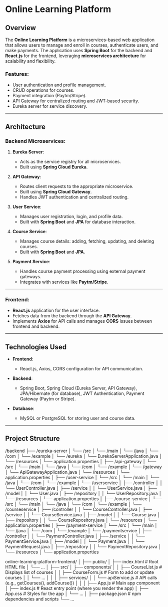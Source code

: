 # Online Learning Platform

## Overview

The **Online Learning Platform** is a microservices-based web application that allows users to manage and enroll in courses, authenticate users, and make payments. The application uses **Spring Boot** for the backend and **React.js** for the frontend, leveraging **microservices architecture** for scalability and flexibility.

### Features:
- User authentication and profile management.
- CRUD operations for courses.
- Payment integration (Paytm/Stripe).
- API Gateway for centralized routing and JWT-based security.
- Eureka server for service discovery.
  
---

## Architecture

### Backend Microservices:

1. **Eureka Server**:
   - Acts as the service registry for all microservices.
   - Built using **Spring Cloud Eureka**.

2. **API Gateway**:
   - Routes client requests to the appropriate microservice.
   - Built using **Spring Cloud Gateway**.
   - Handles JWT authentication and centralized routing.

3. **User Service**:
   - Manages user registration, login, and profile data.
   - Built with **Spring Boot** and **JPA** for database interaction.
   
4. **Course Service**:
   - Manages course details: adding, fetching, updating, and deleting courses.
   - Built with **Spring Boot** and **JPA**.

5. **Payment Service**:
   - Handles course payment processing using external payment gateways.
   - Integrates with services like **Paytm/Stripe**.

---

### Frontend:

- **React.js** application for the user interface.
- Fetches data from the backend through the **API Gateway**.
- Implements **Axios** for API calls and manages **CORS** issues between frontend and backend.

---

## Technologies Used

- **Frontend**: 
  - React.js, Axios, CORS configuration for API communication.
  
- **Backend**:
  - Spring Boot, Spring Cloud (Eureka Server, API Gateway), JPA/Hibernate (for database), JWT Authentication, Payment Gateway (Paytm or Stripe).
  
- **Database**: 
  - MySQL or PostgreSQL for storing user and course data.

---

## Project Structure

/backend
├── /eureka-server
│   └── /src
│       └── /main
│           └── /java
│               └── /com
│                   └── /example
│                       └── /eureka
│                           └── EurekaServerApplication.java
│   └── /resources
│       └── application.properties
│
├── /api-gateway
│   └── /src
│       └── /main
│           └── /java
│               └── /com
│                   └── /example
│                       └── /gateway
│                           └── ApiGatewayApplication.java
│   └── /resources
│       └── application.properties
│
├── /user-service
│   └── /src
│       └── /main
│           └── /java
│               └── /com
│                   └── /example
│                       └── /userservice
│                           ├── /controller
│                           │   └── UserController.java
│                           ├── /service
│                           │   └── UserService.java
│                           ├── /model
│                           │   └── User.java
│                           ├── /repository
│                           │   └── UserRepository.java
│                           └── /resources
│                               └── application.properties
│
├── /course-service
│   └── /src
│       └── /main
│           └── /java
│               └── /com
│                   └── /example
│                       └── /courseservice
│                           ├── /controller
│                           │   └── CourseController.java
│                           ├── /service
│                           │   └── CourseService.java
│                           ├── /model
│                           │   └── Course.java
│                           ├── /repository
│                           │   └── CourseRepository.java
│                           └── /resources
│                               └── application.properties
│
├── /payment-service
│   └── /src
│       └── /main
│           └── /java
│               └── /com
│                   └── /example
│                       └── /paymentservice
│                           ├── /controller
│                           │   └── PaymentController.java
│                           ├── /service
│                           │   └── PaymentService.java
│                           ├── /model
│                           │   └── Payment.java
│                           │   └── PaymentRequest.java
│                           ├── /repository
│                           │   └── PaymentRepository.java
│                           └── /resources
│                               └── application.properties

online-learning-platform-frontend/
│
├── public/
│   ├── index.html                # Root HTML file
│   └── ...
│
├── src/
│   ├── components/
│   │   ├── CourseList.js         # Displays list of courses
│   │   ├── CourseForm.js         # Form to add or update courses
│   │   └── ...
│   │
│   ├── services/
│   │   └── apiService.js         # API calls (e.g., getCourses(), addCourse())
│   │
│   ├── App.js                    # Main app component
│   ├── index.js                  # React entry point (where you render the app)
│   ├── App.css                   # Styles for the app
│   └── ...
│
├── package.json                  # npm dependencies and scripts
└── ...